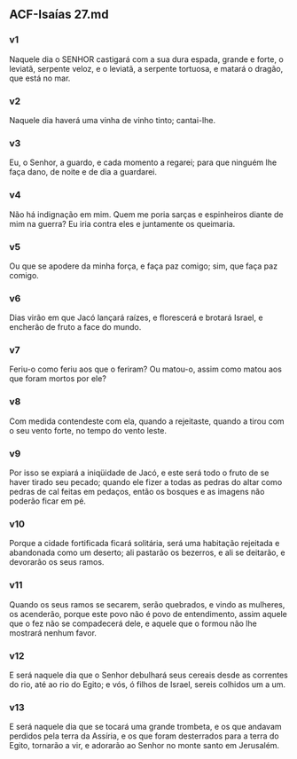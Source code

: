 ## ACF-Isaías 27.md
### v1
 Naquele dia o SENHOR castigará com a sua dura espada, grande e forte, o leviatã, serpente veloz, e o leviatã, a serpente tortuosa, e matará o dragão, que está no mar.
### v2
 Naquele dia haverá uma vinha de vinho tinto; cantai-lhe.
### v3
 Eu, o Senhor, a guardo, e cada momento a regarei; para que ninguém lhe faça dano, de noite e de dia a guardarei.
### v4
 Não há indignação em mim. Quem me poria sarças e espinheiros diante de mim na guerra? Eu iria contra eles e juntamente os queimaria.
### v5
 Ou que se apodere da minha força, e faça paz comigo; sim, que faça paz comigo.
### v6
 Dias virão em que Jacó lançará raízes, e florescerá e brotará Israel, e encherão de fruto a face do mundo.
### v7
 Feriu-o como feriu aos que o feriram? Ou matou-o, assim como matou aos que foram mortos por ele?
### v8
 Com medida contendeste com ela, quando a rejeitaste, quando a tirou com o seu vento forte, no tempo do vento leste.
### v9
 Por isso se expiará a iniqüidade de Jacó, e este será todo o fruto de se haver tirado seu pecado; quando ele fizer a todas as pedras do altar como pedras de cal feitas em pedaços, então os bosques e as imagens não poderão ficar em pé.
### v10
 Porque a cidade fortificada ficará solitária, será uma habitação rejeitada e abandonada como um deserto; ali pastarão os bezerros, e ali se deitarão, e devorarão os seus ramos.
### v11
 Quando os seus ramos se secarem, serão quebrados, e vindo as mulheres, os acenderão, porque este povo não é povo de entendimento, assim aquele que o fez não se compadecerá dele, e aquele que o formou não lhe mostrará nenhum favor.
### v12
 E será naquele dia que o Senhor debulhará seus cereais desde as correntes do rio, até ao rio do Egito; e vós, ó filhos de Israel, sereis colhidos um a um.
### v13
 E será naquele dia que se tocará uma grande trombeta, e os que andavam perdidos pela terra da Assíria, e os que foram desterrados para a terra do Egito, tornarão a vir, e adorarão ao Senhor no monte santo em Jerusalém.
